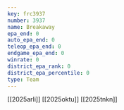 ```yaml
---
key: frc3937
number: 3937
name: Breakaway
epa_end: 0
auto_epa_end: 0
teleop_epa_end: 0
endgame_epa_end: 0
winrate: 0
district_epa_rank: 0
district_epa_percentile: 0
type: Team
---
```

[[2025arli]]
[[2025oktu]]
[[2025tnkn]]
